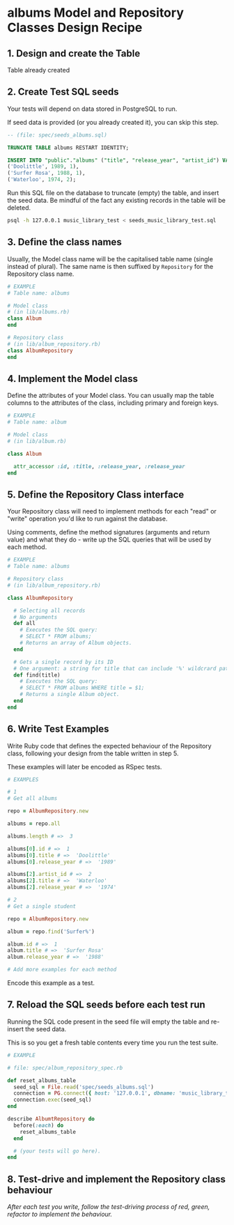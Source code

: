 # albums Model and Repository Classes Design Recipe

## 1. Design and create the Table

Table already created

## 2. Create Test SQL seeds

Your tests will depend on data stored in PostgreSQL to run.

If seed data is provided (or you already created it), you can skip this step.

```sql
-- (file: spec/seeds_albums.sql)

TRUNCATE TABLE albums RESTART IDENTITY;

INSERT INTO "public"."albums" ("title", "release_year", "artist_id") VALUES
('Doolittle', 1989, 1),
('Surfer Rosa', 1988, 1),
('Waterloo', 1974, 2);
```

Run this SQL file on the database to truncate (empty) the table, and insert the seed data. Be mindful of the fact any existing records in the table will be deleted.

```bash
psql -h 127.0.0.1 music_library_test < seeds_music_library_test.sql
```

## 3. Define the class names

Usually, the Model class name will be the capitalised table name (single instead of plural). The same name is then suffixed by `Repository` for the Repository class name.

```ruby
# EXAMPLE
# Table name: albums

# Model class
# (in lib/albums.rb)
class Album
end

# Repository class
# (in lib/album_repository.rb)
class AlbumRepository
end
```

## 4. Implement the Model class

Define the attributes of your Model class. You can usually map the table columns to the attributes of the class, including primary and foreign keys.

```ruby
# EXAMPLE
# Table name: album

# Model class
# (in lib/album.rb)

class Album

  attr_accessor :id, :title, :release_year, :release_year
end

```

## 5. Define the Repository Class interface

Your Repository class will need to implement methods for each "read" or "write" operation you'd like to run against the database.

Using comments, define the method signatures (arguments and return value) and what they do - write up the SQL queries that will be used by each method.

```ruby
# EXAMPLE
# Table name: albums

# Repository class
# (in lib/album_repository.rb)

class AlbumRepository

  # Selecting all records
  # No arguments
  def all
    # Executes the SQL query:
    # SELECT * FROM albums;
    # Returns an array of Album objects.
  end

  # Gets a single record by its ID
  # One argument: a string for title that can include '%' wildcrard pattern character, similar to '*' in bash
  def find(title)
    # Executes the SQL query:
    # SELECT * FROM albums WHERE title = $1;
    # Returns a single Album object.
  end
end
```

## 6. Write Test Examples

Write Ruby code that defines the expected behaviour of the Repository class, following your design from the table written in step 5.

These examples will later be encoded as RSpec tests.

```ruby
# EXAMPLES

# 1
# Get all albums

repo = AlbumRepository.new

albums = repo.all

albums.length # =>  3

albums[0].id # =>  1
albums[0].title # =>  'Doolittle'
albums[0].release_year # =>  '1989'

albums[2].artist_id # =>  2
albums[2].title # =>  'Waterloo'
albums[2].release_year # =>  '1974'

# 2
# Get a single student

repo = AlbumRepository.new

album = repo.find('Surfer%')

album.id # =>  1
album.title # =>  'Surfer Rosa'
album.release_year # =>  '1988'

# Add more examples for each method
```

Encode this example as a test.

## 7. Reload the SQL seeds before each test run

Running the SQL code present in the seed file will empty the table and re-insert the seed data.

This is so you get a fresh table contents every time you run the test suite.

```ruby
# EXAMPLE

# file: spec/album_repository_spec.rb

def reset_albums_table
  seed_sql = File.read('spec/seeds_albums.sql')
  connection = PG.connect({ host: '127.0.0.1', dbname: 'music_library_test' })
  connection.exec(seed_sql)
end

describe AlbumtRepository do
  before(:each) do 
    reset_albums_table
  end

  # (your tests will go here).
end
```

## 8. Test-drive and implement the Repository class behaviour

_After each test you write, follow the test-driving process of red, green, refactor to implement the behaviour._
